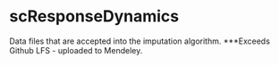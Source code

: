 # scResponseDynamics
Data files that are accepted into the imputation algorithm. ***Exceeds Github LFS - uploaded to Mendeley.